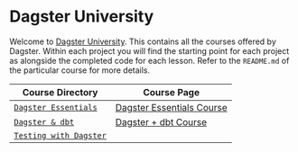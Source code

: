 # Dagster University

Welcome to [Dagster University](https://courses.dagster.io/). This contains all the courses offered by Dagster. Within each project you will find the starting point for each project as alongside the completed code for each lesson. Refer to the `README.md` of the particular course for more details.

| Course Directory | Course Page |
|-------------|-------------|
| [`Dagster Essentials`](dagster_university/dagster_essentials/README.md) | [Dagster Essentials Course](https://courses.dagster.io/courses/dagster-essentials) |
| [`Dagster & dbt`](dagster_university/dagster_and_dbt/README.md) | [Dagster + dbt Course](https://courses.dagster.io/courses/dagster-dbt) |
| [`Testing with Dagster`](dagster_university/dagster_testing/README.md) | |
